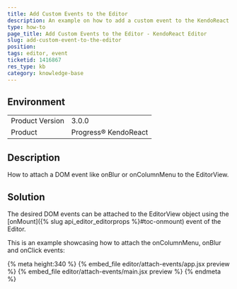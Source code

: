 ```yaml
---
title: Add Custom Events to the Editor
description: An example on how to add a custom event to the KendoReact Editor.
type: how-to
page_title: Add Custom Events to the Editor - KendoReact Editor
slug: add-custom-event-to-the-editor
position:
tags: editor, event
ticketid: 1416867
res_type: kb
category: knowledge-base
---
```


## Environment
<table>
    <tbody>
	    <tr>
	    	<td>Product Version</td>
	    	<td>3.0.0</td>
	    </tr>
	    <tr>
	    	<td>Product</td>
	    	<td>Progress® KendoReact</td>
	    </tr>
    </tbody>
</table>


## Description
How to attach a DOM event like onBlur or onColumnMenu to the EditorView.

## Solution
The desired DOM events can be attached to the EditorView object using the [onMount]({% slug api_editor_editorprops %}#toc-onmount) event of the Editor.

This is an example showcasing how to attach the onColumnMenu, onBlur and onClick events:

{% meta height:340 %}
{% embed_file editor/attach-events/app.jsx preview %}
{% embed_file editor/attach-events/main.jsx preview %}
{% endmeta %}
